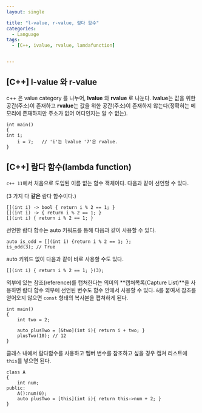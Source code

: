 ```yaml
---
layout: single

title: "l-value, r-value, 람다 함수"
categories:
  - Language
tags:
  - [C++, ivalue, rvalue, lamdafunction]


---
```


## [C++] l-value 와 r-value

c++ 은 value category 를 나누어, **lvalue** 와 **rvalue** 로 나눈다. **lvalue**는 값을 위한 공간(주소)이 존재하고 **rvalue**는 값을 위한 공간(주소)이 존재하지 않는다(정확히는 메모리에 존재하지만 주소가 없어 어디인지는 알 수 없는). 

```
int main()
{
int i;
	i = 7;   // 'i'는 lvalue '7'은 rvalue.
}
```



## [C++] 람다 함수(lambda function)

`c++ 11`에서 처음으로 도입된 이름 없는 함수 객체이다. 다음과 같이 선언할 수 있다. 

(3 가지 다 **같은** 람다 함수이다.)

```
[](int i) -> bool { return i % 2 == 1; }
[](int i) -> { return i % 2 == 1; }
[](int i) { return i % 2 == 1; }
```



선언한 람다 함수는 auto 키워드를 통해 다음과 같이 사용할 수 있다.

```
auto is_odd = [](int i) {return i % 2 == 1; };
is_odd(3); // True
```



auto 키워드 없이 다음과 같이 바로 사용할 수도 있다.

```
[](int i) { return i % 2 == 1; }(3);
```



외부에 있는 참조(reference)를 캡쳐한다는 의미의 **캡쳐목록(Capture List)**을 사용하면 람다 함수 외부에 선언된 변수도 함수 안에서 사용할 수 있다. `&`를 붙여서 참조를 얻어오지 않으면 `const` 형태의 복사본을 캡쳐하게 된다.

```
int main()
{
	int two = 2;
	
	auto plusTwo = [&two](int i){ return i + two; }
	plusTwo(10); // 12
}
```

클래스 내에서 람다함수를 사용하고 멤버 변수를 참조하고 싶을 경우 캡쳐 리스트에 `this`를 넣으면 된다.

```
class A
{
	int num;
public:
	A():num(0);
	auto plusTwo = [this](int i){ return this->num + 2; }
}
```

